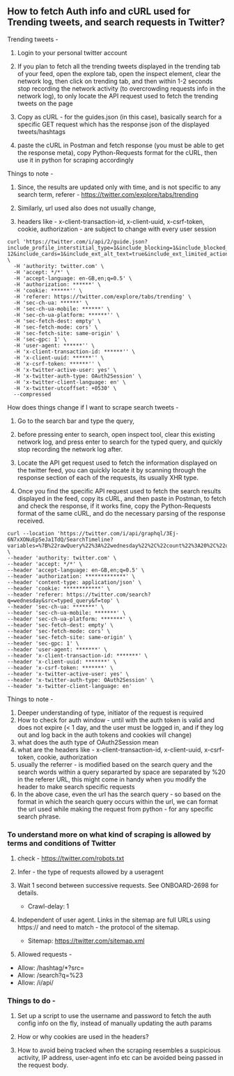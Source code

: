 ## How to fetch Auth info and cURL used for Trending tweets, and search requests in Twitter?


Trending tweets  - 

1. Login to your personal twitter account

2. If you plan to fetch all the trending tweets displayed in the trending tab of your feed, open the explore tab, 
open the inspect element, clear the network log, then click on trending tab, and then within 1-2 seconds stop recording the network activity (to overcrowding requests info in the network log), to only locate the API request used to fetch the trending tweets on the page

3. Copy as cURL - for the guides.json (in this case), basically search for a specific GET request which has the response json of the displayed tweets/hashtags

4. paste the cURL in Postman and fetch response (you must be able to get the response meta), copy Python-Requests format for the cURL, then use it in python for scraping accordingly


Things to note - 

1. Since, the results are updated only with time, and is not specific to any search term, referer - https://twitter.com/explore/tabs/trending

2. Similarly, url used also does not usually change, 

3. headers like - x-client-transaction-id, x-client-uuid, x-csrf-token, cookie, authorization - are subject to change with every user session






```
curl 'https://twitter.com/i/api/2/guide.json?include_profile_interstitial_type=1&include_blocking=1&include_blocked_by=1&include_followed_by=1&include_want_retweets=1&include_mute_edge=1&include_can_dm=1&include_can_media_tag=1&include_ext_has_nft_avatar=1&include_ext_is_blue_verified=1&include_ext_verified_type=1&include_ext_profile_image_shape=1&skip_status=1&cards_platform=Web-12&include_cards=1&include_ext_alt_text=true&include_ext_limited_action_results=true&include_quote_count=true&include_reply_count=1&tweet_mode=extended&include_ext_views=true&include_entities=true&include_user_entities=true&include_ext_media_color=true&include_ext_media_availability=true&include_ext_sensitive_media_warning=true&include_ext_trusted_friends_metadata=true&send_error_codes=true&simple_quoted_tweet=true&tab_category=objective_trends&count=20&ext=mediaStats%2ChighlightedLabel%2ChasNftAvatar%2CvoiceInfo%2CbirdwatchPivot%2CsuperFollowMetadata%2CunmentionInfo%2CeditControl' \
  -H 'authority: twitter.com' \
  -H 'accept: */*' \
  -H 'accept-language: en-GB,en;q=0.5' \
  -H 'authorization: ******' \
  -H 'cookie: ******'' \
  -H 'referer: https://twitter.com/explore/tabs/trending' \
  -H 'sec-ch-ua: ******' \
  -H 'sec-ch-ua-mobile: ******' \
  -H 'sec-ch-ua-platform: ******'' \
  -H 'sec-fetch-dest: empty' \
  -H 'sec-fetch-mode: cors' \
  -H 'sec-fetch-site: same-origin' \
  -H 'sec-gpc: 1' \
  -H 'user-agent: ******'' \
  -H 'x-client-transaction-id: ******'' \
  -H 'x-client-uuid: ******'' \
  -H 'x-csrf-token: ******'' \
  -H 'x-twitter-active-user: yes' \
  -H 'x-twitter-auth-type: OAuth2Session' \
  -H 'x-twitter-client-language: en' \
  -H 'x-twitter-utcoffset: +0530' \
  --compressed
```


How does things change if I want to scrape search tweets - 

1. Go to the search bar and type the query, 

2. before pressing enter to search, open inspect tool, clear this existing network log, and press enter to search for the typed query, and quickly stop recording the network log after.

3. Locate the API get request used to fetch the information displayed on the twitter feed, you can quickly locate it by scanning through the response section of each of the requests, its usually XHR type.

4. Once you find the specific API request used to fetch the search results displayed in the feed, copy its cURL, and then paste in Postman, to fetch and check the response, if it works fine, copy the Python-Requests format of the same cURL, and do the necessary parsing of the response received.


```
curl --location 'https://twitter.com/i/api/graphql/3Ej-6N7xXONuEp5eJa1TdQ/SearchTimeline?variables=%7B%22rawQuery%22%3A%22wednesday%22%2C%22count%22%3A20%2C%22querySource%22%3A%22typed_query%22%2C%22product%22%3A%22Top%22%7D&features=%7B%22responsive_web_graphql_exclude_directive_enabled%22%3Atrue%2C%22verified_phone_label_enabled%22%3Atrue%2C%22creator_subscriptions_tweet_preview_api_enabled%22%3Atrue%2C%22responsive_web_graphql_timeline_navigation_enabled%22%3Atrue%2C%22responsive_web_graphql_skip_user_profile_image_extensions_enabled%22%3Afalse%2C%22tweetypie_unmention_optimization_enabled%22%3Atrue%2C%22responsive_web_edit_tweet_api_enabled%22%3Atrue%2C%22graphql_is_translatable_rweb_tweet_is_translatable_enabled%22%3Atrue%2C%22view_counts_everywhere_api_enabled%22%3Atrue%2C%22longform_notetweets_consumption_enabled%22%3Atrue%2C%22responsive_web_twitter_article_tweet_consumption_enabled%22%3Afalse%2C%22tweet_awards_web_tipping_enabled%22%3Afalse%2C%22freedom_of_speech_not_reach_fetch_enabled%22%3Atrue%2C%22standardized_nudges_misinfo%22%3Atrue%2C%22tweet_with_visibility_results_prefer_gql_limited_actions_policy_enabled%22%3Atrue%2C%22longform_notetweets_rich_text_read_enabled%22%3Atrue%2C%22longform_notetweets_inline_media_enabled%22%3Atrue%2C%22responsive_web_media_download_video_enabled%22%3Afalse%2C%22responsive_web_enhance_cards_enabled%22%3Afalse%7D' \
--header 'authority: twitter.com' \
--header 'accept: */*' \
--header 'accept-language: en-GB,en;q=0.5' \
--header 'authorization: *************' \
--header 'content-type: application/json' \
--header 'cookie: ************' \
--header 'referer: https://twitter.com/search?q=wednesday&src=typed_query&f=top' \
--header 'sec-ch-ua: *******' \
--header 'sec-ch-ua-mobile: *******' \
--header 'sec-ch-ua-platform: *******' \
--header 'sec-fetch-dest: empty' \
--header 'sec-fetch-mode: cors' \
--header 'sec-fetch-site: same-origin' \
--header 'sec-gpc: 1' \
--header 'user-agent: *******' \
--header 'x-client-transaction-id: *******' \
--header 'x-client-uuid: *******' \
--header 'x-csrf-token: *******' \
--header 'x-twitter-active-user: yes' \
--header 'x-twitter-auth-type: OAuth2Session' \
--header 'x-twitter-client-language: en'
```


Things to note - 


1. Deeper understanding of type, initiator of the request is required
2. How to check for auth window - until with the auth token is valid and does not expire (< 1 day, and the user must be logged in, and if they log out and log back in the auth tokens and cookies will change)
3. what does the auth type of OAuth2Session mean
4. what are the headers like - x-client-transaction-id, x-client-uuid, x-csrf-token, cookie, authorization
5. usually the referrer - is modified based on the search query and the search words within a query separarted by space are separated by %20 in the referer URL, this might come in handy when you modify the header to make search specific requests
6. In the above case, even the url has the search query - so based on the format in which the search query occurs within the url, we can format the url used while making the request from python - for any specific search phrase.



### To understand more on what kind of scraping is allowed by terms and conditions of Twitter

1. check - https://twitter.com/robots.txt

2. Infer - the type of requests allowed by a useragent

3. Wait 1 second between successive requests. See ONBOARD-2698 for details.
   - Crawl-delay: 1
4. Independent of user agent. Links in the sitemap are full URLs using https:// and need to match - the protocol of the sitemap.
   - Sitemap: https://twitter.com/sitemap.xml  

5. Allowed requests - 
  - Allow: /hashtag/*?src=
  - Allow: /search?q=%23
  - Allow: /i/api/


### Things to do - 

1. Set up a script to use the username and password to fetch the auth config info on the fly, instead of manually updating the auth params

2. How or why cookies are used in the headers?

3. How to avoid being tracked when the scraping resembles a suspicious activity, IP address, user-agent info etc can be avoided being passed in the request body.